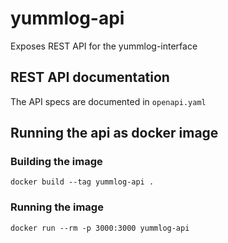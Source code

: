 # yummlog-api

Exposes REST API for the yummlog-interface

## REST API documentation

The API specs are documented in `openapi.yaml`

## Running the api as docker image

### Building the image
```
docker build --tag yummlog-api .
```

### Running the image
```
docker run --rm -p 3000:3000 yummlog-api
```


